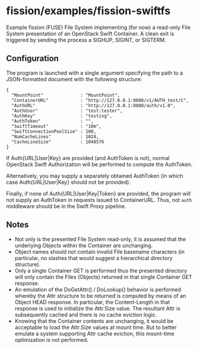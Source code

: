 # fission/examples/fission-swiftfs

Example fission (FUSE) File System implementing (for now) a read-only File System
presentation of an OpenStack Swift Container. A clean exit is triggered by sending
the process a SIGHUP, SIGINT, or SIGTERM.

## Configuration

The program is launched with a single argument specifying the path to a JSON-formatted document with the following structure:
```
{
  "MountPoint"              : "MountPoint",
  "ContainerURL"            : "http://127.0.0.1:8080/v1/AUTH_test/C",
  "AuthURL"                 : "http://127.0.0.1:8080/auth/v1.0",
  "AuthUser"                : "test:tester",
  "AuthKey"                 : "testing",
  "AuthToken"               : "",
  "SwiftTimeout"            : "10m",
  "SwiftConnectionPoolSize" : 100,
  "NumCacheLines"           : 1024,
  "CacheLineSize"           : 1048576
}
```
If Auth{URL|User|Key} are provided (and AuthToken is not), normal OpenStack Swift Authorization will be performed to compute the AuthToken.

Alternatively, you may supply a separately obtained AuthToken (in which case Auth{URL|User|Key} should not be provided).

Finally, if none of Auth{URL|User|Key|Token} are provided, the program will not supply an AuthToken in requests issued to ContainerURL. Thus, not `auth` middleware should be in the Swift Proxy pipeline.

## Notes

* Not only is the presented File System read-only, it is assumed that the underlying Objects within the Container are unchanging.
* Object names should not contain invalid File basename characters (in particular, no slashes that would suggest a hierarchical directory structure).
* Only a single Container GET is performed thus the presented directory will only contain the Files (Objects) returned in that single Container GET response.
* An emulation of the DoGetAttr() / DoLookup() behavior is performed whereby the Attr structure to be returned is computed by means of an Object HEAD response. In particular, the Content-Length in that response is used to initialize the Attr.Size value. The resultant Attr is subsequently cached and there is no cache eviction logic.
* Knowing that the Container contents are unchanging, it would be acceptable to load the Attr.Size values at mount time. But to better emulate a system supporting Attr cache eviction, this mount-time optimization is not performed.
